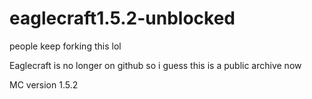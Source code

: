 # eaglecraft1.5.2-unblocked
<p>
people keep forking this lol
</p>
<p>
Eaglecraft is no longer on github so i guess this is a public archive now
  </p>
  <p>
MC version 1.5.2
</p>
